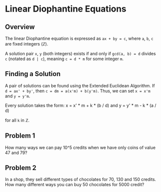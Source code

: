 # Linear Diophantine Equations

## Overview
The linear Diophantine equation is expressed as `ax + by = c`, where `a`, `b`, `c` are fixed integers (ℤ).

A solution pair `x`, `y` (both integers) exists if and only if `gcd(a, b) = d` divides `c` (notated as `d | c`), meaning `c = d * m` for some integer `m`.

## Finding a Solution
A pair of solutions can be found using the Extended Euclidean Algorithm. If `d = ax' + by'`, then `c = dm = a(x'm) + b(y'm)`. Thus, we can set `x = x'm` and `y = y'm`.

Every solution takes the form:
x = x' * m + k * (b / d) and y = y' * m - k * (a / d)

for all `k` in ℤ.

## Problem 1
How many ways we can pay 10^5 credits when we have only coins of value 47 and 79?

## Problem 2
In a shop, they sell different types of chocolates for 70, 130 and 150 credits. How many different ways you can buy 50 chocolates for 5000 credit?


